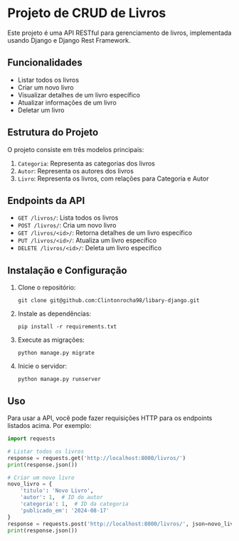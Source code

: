 # Projeto de CRUD de Livros

Este projeto é uma API RESTful para gerenciamento de livros, implementada usando Django e Django Rest Framework.

## Funcionalidades

- Listar todos os livros
- Criar um novo livro
- Visualizar detalhes de um livro específico
- Atualizar informações de um livro
- Deletar um livro

## Estrutura do Projeto

O projeto consiste em três modelos principais:

1. `Categoria`: Representa as categorias dos livros
2. `Autor`: Representa os autores dos livros
3. `Livro`: Representa os livros, com relações para Categoria e Autor

## Endpoints da API

- `GET /livros/`: Lista todos os livros
- `POST /livros/`: Cria um novo livro
- `GET /livros/<id>/`: Retorna detalhes de um livro específico
- `PUT /livros/<id>/`: Atualiza um livro específico
- `DELETE /livros/<id>/`: Deleta um livro específico

## Instalação e Configuração

1. Clone o repositório:
   ```
   git clone git@github.com:Clintonrocha98/libary-django.git
   ```

2. Instale as dependências:
   ```
   pip install -r requirements.txt
   ```

3. Execute as migrações:
   ```
   python manage.py migrate
   ```

4. Inicie o servidor:
   ```
   python manage.py runserver
   ```

## Uso

Para usar a API, você pode fazer requisições HTTP para os endpoints listados acima. Por exemplo:

```python
import requests

# Listar todos os livros
response = requests.get('http://localhost:8000/livros/')
print(response.json())

# Criar um novo livro
novo_livro = {
    'titulo': 'Novo Livro',
    'autor': 1,  # ID do autor
    'categoria': 1,  # ID da categoria
    'publicado_em': '2024-08-17'
}
response = requests.post('http://localhost:8000/livros/', json=novo_livro)
print(response.json())
```
